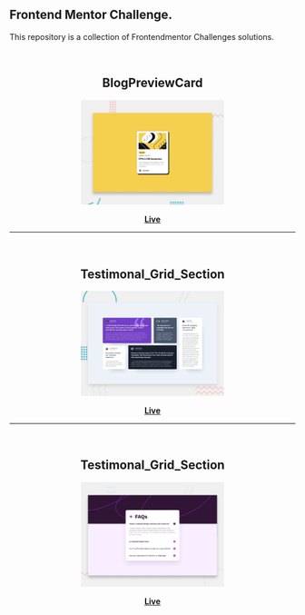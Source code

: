 ## Frontend Mentor Challenge.

This repository is a collection of Frontendmentor Challenges solutions.

<br>
<h2 align="center">BlogPreviewCard</h2>
<div align="center">
  <img alt="project preview" src="https://github.com/Levyathanz/FrontendMentor/blob/main/Blog_Preview-Card/assets/images/desktop-preview.jpg" width="50%" />
</div> 
  <p align="center">
   <b><a href="https://blogcardfrontendmentor.netlify.app/">Live</a> </b>
  </p>
  <hr>
  <br>
<h2 align="center">Testimonal_Grid_Section</h2>
<div align="center">
  <img alt="project preview" src="https://github.com/Levyathanz/FrontendMentor/blob/main/Testimonials-grid-section/assets/images/desktop-preview.jpg" width="50%" />
</div> 
  <p align="center">
   <b><a href="https://testimonalgridfrontendmentor.netlify.app/">Live</a> </b>
  </p>
  <hr>
  <br>
<h2 align="center">Testimonal_Grid_Section</h2>
<div align="center">
  <img alt="project preview" src="https://github.com/Levyathanz/FrontendMentor/blob/main/FAQs-Accordian/assets/images/desktop-preview.jpg" width="50%" />
</div> 
  <p align="center">
   <b><a href="https://faqs-accordin-frontendmentor.netlify.app/">Live</a> </b>
  </p>